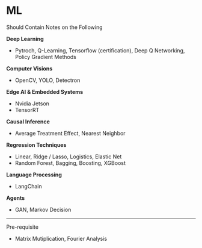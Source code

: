 # ML
Should Contain Notes on the Following

**Deep Learning**
- Pytroch, Q-Learning, Tensorflow (certification), Deep Q Networking, Policy Gradient Methods
  
**Computer Visions**
- OpenCV, YOLO, Detectron

**Edge AI & Embedded Systems**
- Nvidia Jetson
- TensorRT
  
**Causal Inference**
- Average Treatment Effect, Nearest Neighbor
  
**Regression Techniques**
- Linear, Ridge / Lasso, Logistics, Elastic Net
- Random Forest, Bagging, Boosting, XGBoost

**Language Processing**
- LangChain

**Agents**
- GAN, Markov Decision

---

Pre-requisite
- Matrix Mutiplication, Fourier Analysis
